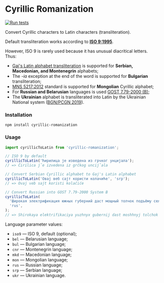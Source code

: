 # Cyrillic Romanization

[![Run tests](https://github.com/adequatica/cyrillic-romanization/actions/workflows/run-tests.yaml/badge.svg?branch=main)](https://github.com/adequatica/cyrillic-romanization/actions/workflows/run-tests.yaml)

Convert Cyrillic characters to Latin characters (transliteration).

Default transliteration works according to **[ISO 9:1995](https://en.wikipedia.org/wiki/ISO_9)**.

However, ISO 9 is rarely used because it has unusual diacritical letters. Thus:

- [Gaj's Latin alphabet transliteration](https://en.wikipedia.org/wiki/Gaj%27s_Latin_alphabet) is supported for **Serbian, Macedonian, and Montenegrin** alphabets;
- The _-ia_ exception at the end of the word is supported for **Bulgarian** transliteration;
- [MNS 5217:2012](https://fr.wikipedia.org/wiki/MNS_5217:2012) standard is supported for **Mongolian** Cyrillic alphabet;
- For **Russian and Belarusian** languages is used [GOST 7.79-2000 (B)](https://en.wikipedia.org/wiki/GOST_7.79-2000);
- The **Ukrainian** alphabet is transliterated into Latin by the Ukrainian National system ([BGN/PCGN 2019](https://en.wikipedia.org/wiki/BGN/PCGN_romanization)).

### Installation

```
npm install cyrillic-romanization
```

### Usage

```javascript
import cyrillicToLatin from 'cyrillic-romanization';

// ISO 9 by default
cyrillicToLatin('Ћирилица је изведена из грчког унцијала');
// => Ćirilica ǰe izvedena iz grčkog unciǰala

// Convert Serbian Cyrillic alphabet to Gaj's Latin alphabet
cyrillicToLatin('Овај веб сајт користи колачиће', 'srp');
// => Ovaj veb sajt koristi kolačiće

// Convert Russian into GOST 7.79-2000 System B
cyrillicToLatin(
  'Широкая электрификация южных губерний даст мощный толчок подъёму сельского хозяйства',
  'rus',
);
// => Shirokaya elektrifikaciya yuzhnyx gubernij dast moshhnyj tolchok podʺyomu selʹskogo xozyajstva
```

Language parameter values:

- `iso9` — ISO 9, default (optional);
- `bel` — Belarusian language;
- `bul` — Bulgarian language;
- `cnr` — Montenegrin language;
- `mkd` — Macedonian language;
- `mon` — Mongolian language;
- `rus` — Russian language;
- `srp` — Serbian language;
- `ukr` — Ukrainian language.

